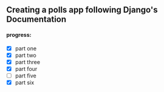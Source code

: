 ## Creating a polls app following Django's Documentation
#### progress:

- [x] part one
- [x] part two
- [x] part three
- [x] part four
- [ ] part five
- [x] part six
